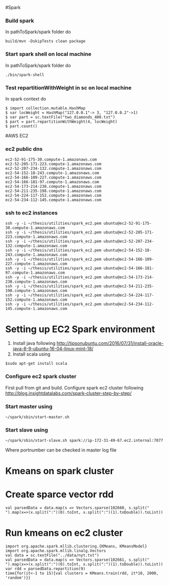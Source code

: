 #Spark

### Build spark
In pathToSpark/spark folder do 
```
build/mvn -DskipTests clean package
```

### Start spark shell on local machine
In pathToSpark/spark folder do
```
./bin/spark-shell  
```
### Test repartitionWithWeight in sc on local machine
In spark context do 
```
$ import collection.mutable.HashMap
$ var locWeight = HashMap("127.0.0.1"-> 3, "127.0.0.2"->1)
$ var part = sc.textFile("two_diamonds_400.txt")
$ part = part.repartitionWithWeight(4, locWeight)
$ part.count()
```

#AWS EC2

### ec2 public dns
```
ec2-52-91-175-30.compute-1.amazonaws.com
ec2-52-205-171-223.compute-1.amazonaws.com
ec2-52-207-234-132.compute-1.amazonaws.com
ec2-54-152-18-243.compute-1.amazonaws.com
ec2-54-166-109-227.compute-1.amazonaws.com
ec2-54-166-181-97.compute-1.amazonaws.com
ec2-54-173-214-238.compute-1.amazonaws.com
ec2-54-211-235-198.compute-1.amazonaws.com
ec2-54-224-117-152.compute-1.amazonaws.com
ec2-54-234-112-145.compute-1.amazonaws.com
```
### ssh to ec2 instances
```
ssh -y -i ~/thesis/utilities/spark_ec2.pem ubuntu@ec2-52-91-175-30.compute-1.amazonaws.com
ssh -y -i ~/thesis/utilities/spark_ec2.pem ubuntu@ec2-52-205-171-223.compute-1.amazonaws.com
ssh -y -i ~/thesis/utilities/spark_ec2.pem ubuntu@ec2-52-207-234-132.compute-1.amazonaws.com
ssh -y -i ~/thesis/utilities/spark_ec2.pem ubuntu@ec2-54-152-18-243.compute-1.amazonaws.com
ssh -y -i ~/thesis/utilities/spark_ec2.pem ubuntu@ec2-54-166-109-227.compute-1.amazonaws.com
ssh -y -i ~/thesis/utilities/spark_ec2.pem ubuntu@ec2-54-166-181-97.compute-1.amazonaws.com
ssh -y -i ~/thesis/utilities/spark_ec2.pem ubuntu@ec2-54-173-214-238.compute-1.amazonaws.com
ssh -y -i ~/thesis/utilities/spark_ec2.pem ubuntu@ec2-54-211-235-198.compute-1.amazonaws.com
ssh -y -i ~/thesis/utilities/spark_ec2.pem ubuntu@ec2-54-224-117-152.compute-1.amazonaws.com
ssh -y -i ~/thesis/utilities/spark_ec2.pem ubuntu@ec2-54-234-112-145.compute-1.amazonaws.com
```

# Setting up EC2 Spark environment
1. Install java following http://tipsonubuntu.com/2016/07/31/install-oracle-java-8-9-ubuntu-16-04-linux-mint-18/
2. Install scala using 
 ```
 $sudo apt-get install scala
 ```

### Configure ec2 spark cluster 
First pull from git and build. Configure spark ec2 cluster following http://blog.insightdatalabs.com/spark-cluster-step-by-step/

### Start master using
```
~/spark/sbin/start-master.sh
```

### Start slave using
```
~/spark/sbin/start-slave.sh spark://ip-172-31-49-67.ec2.internal:7077
```
Where portnumber can be checked in master log file

# Kmeans on spark cluster

# Create sparce vector rdd
```
val parsedData = data.map(s => Vectors.sparse(102660, s.split(" ").map(x=>(x.split(":")(0).toInt, x.split(":")(1).toDouble)).toList))
```


# Run kmeans on ec2 cluster
```
import org.apache.spark.mllib.clustering.{KMeans, KMeansModel}
import org.apache.spark.mllib.linalg.Vectors
val data = sc.textFile("../data/nyt.txt")
val parsedData = data.map(s => Vectors.sparse(102661, s.split(" ").map(x=>(x.split(":")(0).toInt, x.split(":")(1).toDouble)).toList))
var rdd = parsedData.repartition(9)
time{for(it<-1 to 15){val clusters = KMeans.train(rdd, it*10, 2000, 'random')}}

```
















